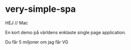 # very-simple-spa


HEJ // Mac

En kort demo på världens enklaste single page application.

Du får 5 miljoner om jag får VG

